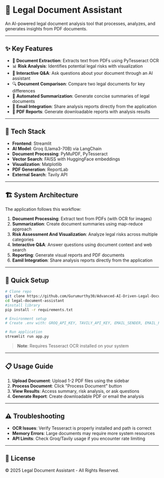 # 📄 Legal Document Assistant

An AI-powered legal document analysis tool that processes, analyzes, and generates insights from PDF documents.

---

## ✨ Key Features

- 📃 **Document Extraction**: Extracts text from PDFs using PyTesseract OCR
- 📊 **Risk Analysis**: Identifies potential legal risks with visualization
- 💬 **Interactive Q&A**: Ask questions about your document through an AI assistant
- 🔍 **Document Comparison**: Compare two legal documents for key differences
- 📝 **Automated Summarization**: Generate concise summaries of legal documents
- 📨 **Email Integration**: Share analysis reports directly from the application
- 📁 **PDF Reports**: Generate downloadable reports with analysis results

---

## 🚀 Tech Stack

- **Frontend**: Streamlit
- **AI Model**: Groq (Llama3-70B) via LangChain
- **Document Processing**: PyMuPDF, PyTesseract
- **Vector Search**: FAISS with HuggingFace embeddings
- **Visualization**: Matplotlib
- **PDF Generation**: ReportLab
- **External Search**: Tavily API

---

## 🏗️ System Architecture

The application follows this workflow:

1. **Document Processing**: Extract text from PDFs (with OCR for images)
2. **Summarization**: Create document summaries using map-reduce approach
3. **Risk Assessment And Visualization**: Analyze legal risks across multiple categories
4. **Interactive Q&A**: Answer questions using document context and web search
5. **Reporting**: Generate visual reports and PDF documents
6. **Eamil Integration**: Share analysis reports directly from the application

---

## 🔧 Quick Setup

```sh
# Clone repo
git clone https://github.com/Gurumurthy30/Advanced-AI-Driven-Legal-Document-Summarization-and-Risk-Assessment.git
cd legal-document-assistant
#install library
pip install -r requirements.txt

# Environment setup
# Create .env with: GROQ_API_KEY, TAVILY_API_KEY, EMAIL_SENDER, EMAIL_PASSWORD

# Run application
streamlit run app.py
```

> **Note**: Requires Tesseract OCR installed on your system

---

## 📋 Usage Guide

1. **Upload Document**: Upload 1-2 PDF files using the sidebar
2. **Process Document**: Click "Process Document" button
3. **View Results**: Access summary, risk analysis, or ask questions
4. **Generate Report**: Create downloadable PDF or email the analysis

---

## ⚠️ Troubleshooting

- **OCR Issues**: Verify Tesseract is properly installed and path is correct
- **Memory Errors**: Large documents may require more system resources
- **API Limits**: Check Groq/Tavily usage if you encounter rate limiting

---

## 📜 License
© 2025 Legal Document Assistant - All Rights Reserved.
